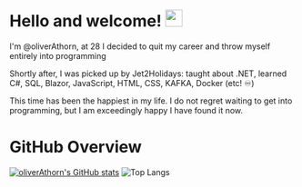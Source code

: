 # Hello and welcome! <img src="https://raw.githubusercontent.com/MartinHeinz/MartinHeinz/master/wave.gif" width="30px">

I'm @oliverAthorn, at 28 I decided to quit my career and throw myself entirely into programming

Shortly after, I was picked up by Jet2Holidays: taught about .NET, learned C#, SQL, Blazor, JavaScript, HTML, CSS, KAFKA, Docker (etc! ♾️)

This time has been the happiest in my life. I do not regret waiting to get into programming, but I am exceedingly happy I have found it now. 

# GitHub Overview

[![oliverAthorn's GitHub stats](https://github-readme-stats.vercel.app/api?username=oliverAthorn&theme=tokyonight)](https://github.com/anuraghazra/github-readme-stats) ![Top Langs](https://github-readme-stats.vercel.app/api/top-langs/?username=oliverAthorn&theme=tokyonight)
